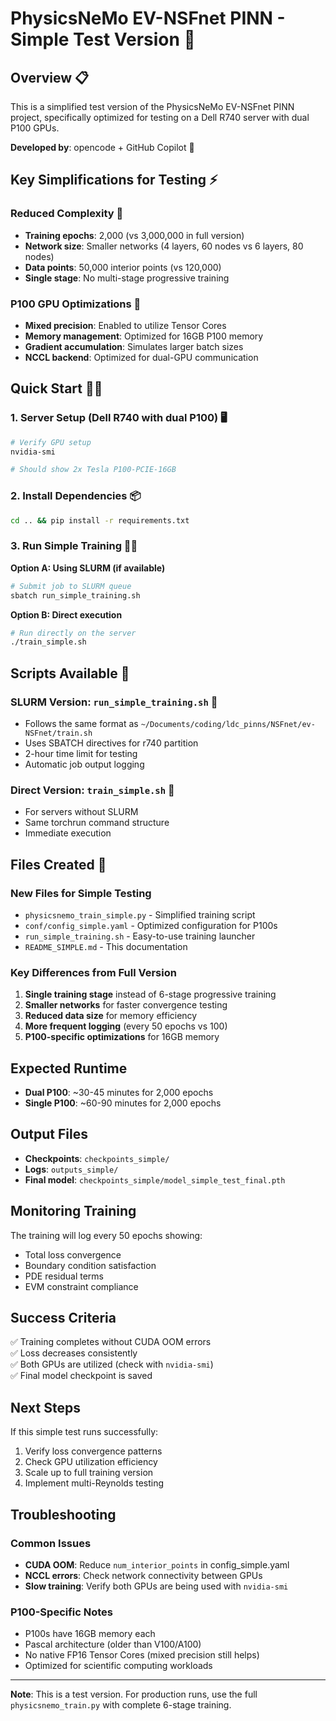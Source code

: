 # PhysicsNeMo EV-NSFnet PINN - Simple Test Version 🧪

## Overview 📋
This is a simplified test version of the PhysicsNeMo EV-NSFnet PINN project, specifically optimized for testing on a Dell R740 server with dual P100 GPUs.

**Developed by**: opencode + GitHub Copilot 🤖

## Key Simplifications for Testing ⚡

### Reduced Complexity 🔧
- **Training epochs**: 2,000 (vs 3,000,000 in full version)
- **Network size**: Smaller networks (4 layers, 60 nodes vs 6 layers, 80 nodes)
- **Data points**: 50,000 interior points (vs 120,000)
- **Single stage**: No multi-stage progressive training

### P100 GPU Optimizations 🚀
- **Mixed precision**: Enabled to utilize Tensor Cores
- **Memory management**: Optimized for 16GB P100 memory
- **Gradient accumulation**: Simulates larger batch sizes
- **NCCL backend**: Optimized for dual-GPU communication

## Quick Start 🏃‍♂️

### 1. Server Setup (Dell R740 with dual P100) 🖥️
```bash
# Verify GPU setup
nvidia-smi

# Should show 2x Tesla P100-PCIE-16GB
```

### 2. Install Dependencies 📦
```bash
cd .. && pip install -r requirements.txt
```

### 3. Run Simple Training 🏃‍♀️

**Option A: Using SLURM (if available)**
```bash
# Submit job to SLURM queue
sbatch run_simple_training.sh
```

**Option B: Direct execution**
```bash
# Run directly on the server
./train_simple.sh
```

## Scripts Available 📜

### SLURM Version: `run_simple_training.sh` 🎯
- Follows the same format as `~/Documents/coding/ldc_pinns/NSFnet/ev-NSFnet/train.sh`
- Uses SBATCH directives for r740 partition
- 2-hour time limit for testing
- Automatic job output logging

### Direct Version: `train_simple.sh` 🚀
- For servers without SLURM
- Same torchrun command structure
- Immediate execution

## Files Created 📁

### New Files for Simple Testing
- `physicsnemo_train_simple.py` - Simplified training script
- `conf/config_simple.yaml` - Optimized configuration for P100s
- `run_simple_training.sh` - Easy-to-use training launcher
- `README_SIMPLE.md` - This documentation

### Key Differences from Full Version
1. **Single training stage** instead of 6-stage progressive training
2. **Smaller networks** for faster convergence testing
3. **Reduced data size** for memory efficiency
4. **More frequent logging** (every 50 epochs vs 100)
5. **P100-specific optimizations** for 16GB memory

## Expected Runtime
- **Dual P100**: ~30-45 minutes for 2,000 epochs
- **Single P100**: ~60-90 minutes for 2,000 epochs

## Output Files
- **Checkpoints**: `checkpoints_simple/`
- **Logs**: `outputs_simple/`
- **Final model**: `checkpoints_simple/model_simple_test_final.pth`

## Monitoring Training
The training will log every 50 epochs showing:
- Total loss convergence
- Boundary condition satisfaction
- PDE residual terms
- EVM constraint compliance

## Success Criteria
✅ Training completes without CUDA OOM errors  
✅ Loss decreases consistently  
✅ Both GPUs are utilized (check with `nvidia-smi`)  
✅ Final model checkpoint is saved  

## Next Steps
If this simple test runs successfully:
1. Verify loss convergence patterns
2. Check GPU utilization efficiency
3. Scale up to full training version
4. Implement multi-Reynolds testing

## Troubleshooting

### Common Issues
- **CUDA OOM**: Reduce `num_interior_points` in config_simple.yaml
- **NCCL errors**: Check network connectivity between GPUs
- **Slow training**: Verify both GPUs are being used with `nvidia-smi`

### P100-Specific Notes
- P100s have 16GB memory each
- Pascal architecture (older than V100/A100)
- No native FP16 Tensor Cores (mixed precision still helps)
- Optimized for scientific computing workloads

---
**Note**: This is a test version. For production runs, use the full `physicsnemo_train.py` with complete 6-stage training.